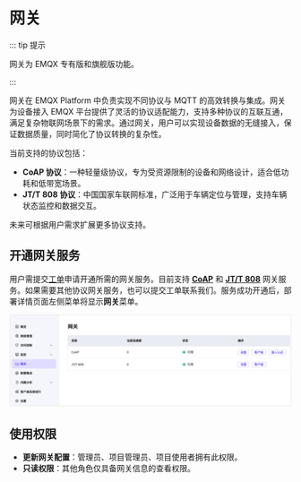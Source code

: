 # 网关

::: tip 提示

网关为 EMQX 专有版和旗舰版功能。

:::

网关在 EMQX Platform 中负责实现不同协议与 MQTT 的高效转换与集成。网关为设备接入 EMQX 平台提供了灵活的协议适配能力，支持多种协议的互联互通，满足复杂物联网场景下的需求。通过网关，用户可以实现设备数据的无缝接入，保证数据质量，同时简化了协议转换的复杂性。

当前支持的协议包括：

- **CoAP 协议**：一种轻量级协议，专为受资源限制的设备和网络设计，适合低功耗和低带宽场景。
- **JT/T 808 协议**：中国国家车联网标准，广泛用于车辆定位与管理，支持车辆状态监控和数据交互。

未来可根据用户需求扩展更多协议支持。

## 开通网关服务

用户需提交[工单](../feature/tickets.md)申请开通所需的网关服务。目前支持 **[CoAP](./coap.md)** 和 **[JT/T 808](./jt808.md)** 网关服务。如果需要其他协议网关服务，也可以提交工单联系我们。服务成功开通后，部署详情页面左侧菜单将显示**网关**菜单。

![gateway](./_assets/gateway.png)

## 使用权限

- **更新网关配置**：管理员、项目管理员、项目使用者拥有此权限。
- **只读权限**：其他角色仅具备网关信息的查看权限。